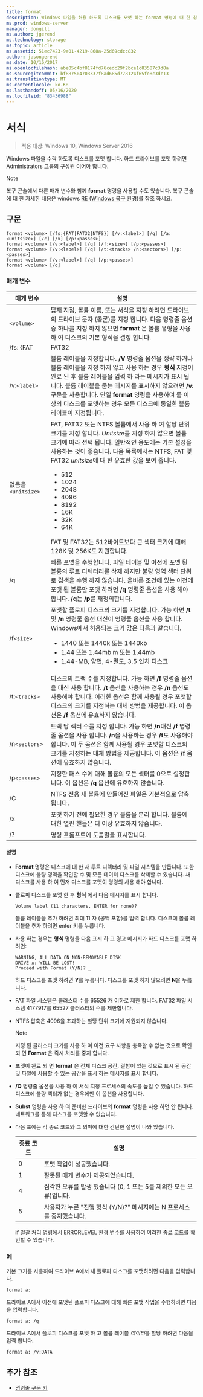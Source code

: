 ```yaml
---
title: format
description: Windows 파일을 허용 하도록 디스크를 포맷 하는 format 명령에 대 한 참조 항목입니다.
ms.prod: windows-server
manager: dongill
ms.author: jgerend
ms.technology: storage
ms.topic: article
ms.assetid: 51ec7423-9a01-4219-868a-25d69cdcc832
author: jasongerend
ms.date: 10/16/2017
ms.openlocfilehash: abe05c4bf8174fd76cedc29f2bce1c83587c3d8a
ms.sourcegitcommit: bf887504703337f8ad685d778124f65fe8c3dc13
ms.translationtype: MT
ms.contentlocale: ko-KR
ms.lasthandoff: 05/16/2020
ms.locfileid: "83436988"
---
```

# <a name="format"></a>서식

> 적용 대상: Windows 10, Windows Server 2016

Windows 파일을 수락 하도록 디스크를 포맷 합니다. 하드 드라이브를 포맷 하려면 Administrators 그룹의 구성원 이어야 합니다.

> [!NOTE]
> 복구 콘솔에서 다른 매개 변수와 함께 **format** 명령을 사용할 수도 있습니다. 복구 콘솔에 대 한 자세한 내용은 windows [RE (Windows 복구 환경)](https://docs.microsoft.com/windows-hardware/manufacture/desktop/windows-recovery-environment--windows-re--technical-reference)를 참조 하세요.

## <a name="syntax"></a>구문

```
format <volume> [/fs:{FAT|FAT32|NTFS}] [/v:<label>] [/q] [/a:<unitsize>] [/c] [/x] [/p:<passes>]
format <volume> [/v:<label>] [/q] [/f:<size>] [/p:<passes>]
format <volume> [/v:<label>] [/q] [/t:<tracks> /n:<sectors>] [/p:<passes>]
format <volume> [/v:<label>] [/q] [/p:<passes>]
format <volume> [/q]
```

### <a name="parameters"></a>매개 변수

| 매개 변수 | 설명 |
| --------- | ----------- |
| `<volume>` | 탑재 지점, 볼륨 이름, 또는 서식을 지정 하려면 드라이브의 드라이브 문자 (콜론)를 지정 합니다. 다음 명령줄 옵션 중 하나를 지정 하지 않으면 **format** 은 볼륨 유형을 사용 하 여 디스크의 기본 형식을 결정 합니다. |
| /fs: {FAT | FAT32 | N | 파일 시스템의 유형 (FAT, FAT32, NTFS)을 지정 합니다. |
| /v:`<label>` | 볼륨 레이블을 지정합니다. **/V** 명령줄 옵션을 생략 하거나 볼륨 레이블을 지정 하지 않고 사용 하는 경우 **형식** 지정이 완료 된 후 볼륨 레이블을 입력 하 라는 메시지가 표시 됩니다. 볼륨 레이블을 묻는 메시지를 표시하지 않으려면 **/v:** 구문을 사용합니다. 단일 **format** 명령을 사용하여 둘 이상의 디스크를 포맷하는 경우 모든 디스크에 동일한 볼륨 레이블이 지정됩니다. |
| 없음을`<unitsize>` | FAT, FAT32 또는 NTFS 볼륨에서 사용 하 여 할당 단위 크기를 지정 합니다. *Unitsize*를 지정 하지 않으면 볼륨 크기에 따라 선택 됩니다. 일반적인 용도에는 기본 설정을 사용하는 것이 좋습니다. 다음 목록에서는 NTFS, FAT 및 FAT32 *unitsize*에 대 한 유효한 값을 보여 줍니다.<ul><li>512</li><li>1024</li><li>2048</li><li>4096</li><li>8192</li><li>16K</li><li>32K</li><li>64K</li></ul>FAT 및 FAT32는 512바이트보다 큰 섹터 크기에 대해 128K 및 256K도 지원합니다. |
| /q | 빠른 포맷을 수행합니다. 파일 테이블 및 이전에 포맷 된 볼륨의 루트 디렉터리를 삭제 하지만 불량 영역 섹터 단위로 검색을 수행 하지 않습니다. 올바른 조건에 있는 이전에 포맷 된 볼륨만 포맷 하려면 **/q** 명령줄 옵션을 사용 해야 합니다. **/q**는 **/p**를 재정의합니다. |
| /f`<size>` | 포맷할 플로피 디스크의 크기를 지정합니다. 가능 하면 **/t** 및 **/n** 명령줄 옵션 대신이 명령줄 옵션을 사용 합니다. Windows에서 허용되는 크기 값은 다음과 같습니다.<ul><li>1440 또는 1440k 또는 1440kb</li><li>1.44 또는 1.44mb m 또는 1.44mb</li><li>1.44-MB, 양면, 4-밀도, 3.5 인치 디스크</li></ul> |
| /t:`<tracks>` | 디스크의 트랙 수를 지정합니다. 가능 하면 **/f** 명령줄 옵션을 대신 사용 합니다. **/t** 옵션을 사용하는 경우 **/n** 옵션도 사용해야 합니다. 이러한 옵션은 함께 사용될 경우 포맷할 디스크의 크기를 지정하는 대체 방법을 제공합니다. 이 옵션은 **/f** 옵션에 유효하지 않습니다. |
| /n`<sectors>` | 트랙 당 섹터 수를 지정 합니다. 가능 하면 **/n**대신 **/f** 명령줄 옵션을 사용 합니다. **/n**을 사용하는 경우 **/t**도 사용해야 합니다. 이 두 옵션은 함께 사용될 경우 포맷할 디스크의 크기를 지정하는 대체 방법을 제공합니다. 이 옵션은 **/f** 옵션에 유효하지 않습니다. |
| /p`<passes>` | 지정한 패스 수에 대해 볼륨의 모든 섹터를 0으로 설정합니다. 이 옵션은 **/q** 옵션에 유효하지 않습니다. |
| /C | NTFS 전용 새 볼륨에 만들어진 파일은 기본적으로 압축됩니다. |
| /x | 포맷 하기 전에 필요한 경우 볼륨을 분리 합니다. 볼륨에 대한 열린 핸들은 더 이상 유효하지 않습니다. |
| /? | 명령 프롬프트에 도움말을 표시합니다. |

#### <a name="remarks"></a>설명

- **Format** 명령은 디스크에 대 한 새 루트 디렉터리 및 파일 시스템을 만듭니다. 또한 디스크에 불량 영역을 확인할 수 및 모든 데이터 디스크를 삭제할 수 있습니다. 새 디스크를 사용 하 여 먼저 디스크를 포맷이 명령의 사용 해야 합니다.

- 플로피 디스크를 포맷 한 후 **형식** 에서 다음 메시지를 표시 합니다.

    `Volume label (11 characters, ENTER for none)?`

    볼륨 레이블을 추가 하려면 최대 11 자 (공백 포함)를 입력 합니다. 디스크에 볼륨 레이블을 추가 하려면 enter 키를 누릅니다.

- 사용 하는 경우는 **형식** 명령을 다음 표시 하 고 경고 메시지가 하드 디스크를 포맷 하려면:

  ```
  WARNING, ALL DATA ON NON-REMOVABLE DISK
  DRIVE x: WILL BE LOST!
  Proceed with Format (Y/N)? _
  ```

  하드 디스크를 포맷 하려면 **Y**를 누릅니다. 디스크를 포맷 하지 않으려면 **N**을 누릅니다.

- FAT 파일 시스템은 클러스터 수를 65526 개 이하로 제한 합니다. FAT32 파일 시스템 4177917를 65527 클러스터의 수를 제한합니다.

- NTFS 압축은 4096을 초과하는 할당 단위 크기에 지원되지 않습니다.

  > [!NOTE]
  > 지정 된 클러스터 크기를 사용 하 여 이전 요구 사항을 충족할 수 없는 것으로 확인 되 면 **Format** 은 즉시 처리를 중지 합니다.

- 포맷이 완료 되 면 **format** 은 전체 디스크 공간, 결함이 있는 것으로 표시 된 공간 및 파일에 사용할 수 있는 공간을 표시 하는 메시지를 표시 합니다.

- **/Q** 명령줄 옵션을 사용 하 여 서식 지정 프로세스의 속도를 높일 수 있습니다. 하드 디스크에 불량 섹터가 없는 경우에만 이 옵션을 사용합니다.

- **Subst** 명령을 사용 하 여 준비한 드라이브의 **format** 명령을 사용 하면 안 됩니다. 네트워크를 통해 디스크를 포맷할 수 없습니다.

- 다음 표에는 각 종료 코드와 그 의미에 대한 간단한 설명이 나와 있습니다.

  | 종료 코드 | 설명 |
  | --------- | ----------- |
  | 0 | 포맷 작업이 성공했습니다. |
  | 1 | 잘못된 매개 변수가 제공되었습니다. |
  | 4 | 심각한 오류를 발생 했습니다 (0, 1 또는 5를 제외한 모든 오류)입니다. |
  | 5 | 사용자가 누른 "진행 형식 (Y/N)?" 메시지에는 N 프로세스를 중지했습니다. |

  **if** 일괄 처리 명령에서 ERRORLEVEL 환경 변수를 사용하여 이러한 종료 코드를 확인할 수 있습니다.

### <a name="examples"></a>예

기본 크기를 사용하여 드라이브 A에서 새 플로피 디스크를 포맷하려면 다음을 입력합니다.

```
format a:
```

드라이브 A에서 이전에 포맷된 플로피 디스크에 대해 빠른 포맷 작업을 수행하려면 다음을 입력합니다.

```
format a: /q
```

드라이브 A에서 플로피 디스크를 포맷 하 고 볼륨 레이블 *데이터*를 할당 하려면 다음을 입력 합니다.

```
format a: /v:DATA
```

## <a name="additional-references"></a>추가 참조

- [명령줄 구문 키](https://technet.microsoft.com/library/cc771080.aspx)
